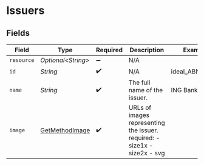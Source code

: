 # Issuers


## Fields

| Field                                                                     | Type                                                                      | Required                                                                  | Description                                                               | Example                                                                   |
| ------------------------------------------------------------------------- | ------------------------------------------------------------------------- | ------------------------------------------------------------------------- | ------------------------------------------------------------------------- | ------------------------------------------------------------------------- |
| `resource`                                                                | *Optional\<String>*                                                       | :heavy_minus_sign:                                                        | N/A                                                                       |                                                                           |
| `id`                                                                      | *String*                                                                  | :heavy_check_mark:                                                        | N/A                                                                       | ideal_ABNANL2A                                                            |
| `name`                                                                    | *String*                                                                  | :heavy_check_mark:                                                        | The full name of the issuer.                                              | ING Bank                                                                  |
| `image`                                                                   | [GetMethodImage](../../models/operations/GetMethodImage.md)               | :heavy_check_mark:                                                        | URLs of images representing the issuer. required: - size1x - size2x - svg |                                                                           |